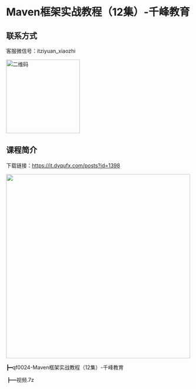 # Maven框架实战教程（12集）-千峰教育

## 联系方式

客服微信号：itziyuan_xiaozhi

<img src="https://ziyuanyun.oss-cn-guangzhou.aliyuncs.com/common/20240614073449/666b82192834a.jpg" width="200" height="200" alt="二维码">

## 课程简介

下载链接：https://it.dyqufx.com/posts?id=1398

<img src="https://ziyuanyun.oss-cn-guangzhou.aliyuncs.com/yun/20240515153926/664466ae1eacc.jpg" width="500" alt="">

  ┣━qf0024-Maven框架实战教程（12集）-千峰教育

 ┣━视频.7z

  